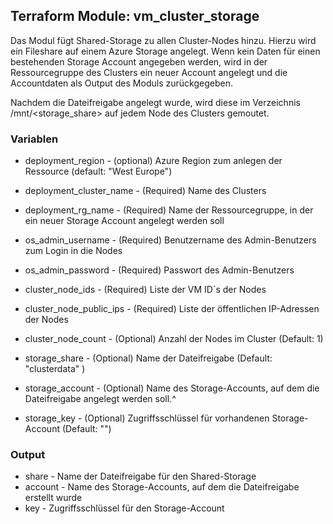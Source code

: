 ## Terraform Module: vm_cluster_storage

Das Modul fügt Shared-Storage zu allen Cluster-Nodes hinzu. Hierzu wird ein Fileshare auf einem Azure Storage angelegt. Wenn kein Daten für einen bestehenden Storage Account angegeben werden, wird in der Ressourcegruppe des Clusters ein neuer Account angelegt und die Accountdaten als Output des Moduls zurückgegeben.

Nachdem die Dateifreigabe angelegt wurde, wird diese im Verzeichnis /mnt/<storage_share> auf jedem Node des Clusters gemoutet.

### Variablen

- deployment_region - (optional) Azure Region zum anlegen der Ressource (default: "West Europe")
- deployment_cluster_name - (Required) Name des Clusters
- deployment_rg_name - (Required) Name der Ressourcegruppe, in der ein neuer Storage Account angelegt werden soll
    
- os_admin_username - (Required) Benutzername des Admin-Benutzers zum Login in die Nodes
- os_admin_password - (Required) Passwort des Admin-Benutzers

- cluster_node_ids - (Required) Liste der VM ID´s der Nodes
- cluster_node_public_ips - (Required) Liste der öffentlichen IP-Adressen der Nodes
- cluster_node_count - (Optional) Anzahl der Nodes im Cluster (Default: 1)

- storage_share - (Optional) Name der Dateifreigabe (Default: "clusterdata" )
- storage_account - (Optional) Name des Storage-Accounts, auf dem die Dateifreigabe angelegt werden soll.^
- storage_key - (Optional) Zugriffsschlüssel für vorhandenen Storage-Account (Default: "")

### Output

- share - Name der Dateifreigabe für den Shared-Storage
- account - Name des Storage-Accounts, auf dem die Dateifreigabe erstellt wurde
- key - Zugriffsschlüssel für den Storage-Account